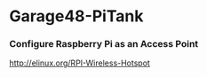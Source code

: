 # Garage48-PiTank

### Configure Raspberry Pi as an Access Point
http://elinux.org/RPI-Wireless-Hotspot
